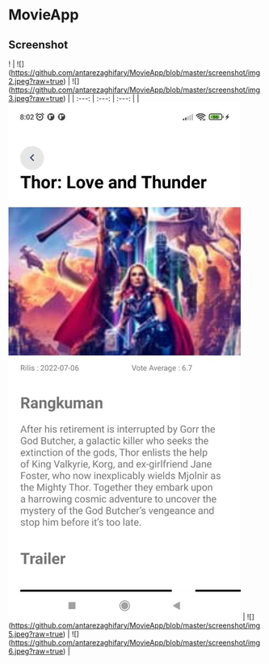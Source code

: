 # MovieApp

## Screenshot

! [](https://github.com/antarezaghifary/MovieApp/blob/master/screenshot/img1.jpeg?raw=true) | ![] 
(https://github.com/antarezaghifary/MovieApp/blob/master/screenshot/img2.jpeg?raw=true) | ![] 
(https://github.com/antarezaghifary/MovieApp/blob/master/screenshot/img3.jpeg?raw=true) |
| :---: | :---: | :---: |
| ![](https://github.com/antarezaghifary/MovieApp/blob/master/screenshot/img4.jpeg?raw=true) | ![] 
(https://github.com/antarezaghifary/MovieApp/blob/master/screenshot/img5.jpeg?raw=true) | ![] 
(https://github.com/antarezaghifary/MovieApp/blob/master/screenshot/img6.jpeg?raw=true) |
